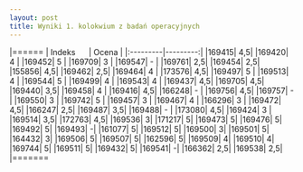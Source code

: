 ```yaml
---
layout: post
title: Wyniki 1. kolokwium z badań operacyjnych
---
```


|======
| Indeks &nbsp;&nbsp;&nbsp;&nbsp; | Ocena |
|:---------|---------:|
|169415|	4,5| 
|169420|	4  |
|169452|	5  |
|169709|	3  |
|169547|	-  |
|169761|	2,5|
|169454|	2,5|
|155856|	4,5|
|169462|	2,5|
|169464|	4  |
|173576|	4,5|
|169497|	5  |
|169513|	4  |
|169544|	5  |
|169499|	4  |
|169543|	4  |
|169437|	4,5|
|169705|	4,5|
|169440|	3,5|
|169458|	4  |
|169416|	4,5|
|166248|	-  |
|169756|	4,5|
|169757|	-  |
|169550|	3  |
|169742|	5  |
|169457|	3  |
|169467|	4  |
|166296|	3  |
|169472|	4,5|
|166247|	2,5|
|169487|	3,5|
|169488|	-  |
|173080|	4,5|
|169424|	3  |
|169514|	3,5|
|172763|	4,5|
|169536|	3|
|171217|	5|
|169473|	5|
|169476|	5|
|169492|	5|
|169493|	-|
|161077|	5|
|169512|	5|
|169500|	3|
|169501|	5|
|164432|	3|
|169506|	5|
|169507|	5|
|162596|	5|
|169509|	4|
|169510|	4|
|169744|	5|
|169511|	5|
|169432|	5|
|169541|	-|
|166362|	2,5|
|169538|	2,5|
|=======

